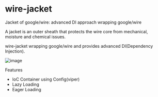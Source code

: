 # wire-jacket
Jacket of google/wire: advanced DI approach wrapping google/wire

A jacket is an outer sheath that protects the wire core from mechanical, moisture and chemical issues.

wire-jacket wrapping google/wire and provides advanced DI(Dependency Injection).

![image](https://user-images.githubusercontent.com/24886864/132739194-35142095-4292-4da3-8ecb-4a7cdcef1459.png)

Features
- IoC Container using Config(viper)
- Lazy Loading
- Eager Loading
